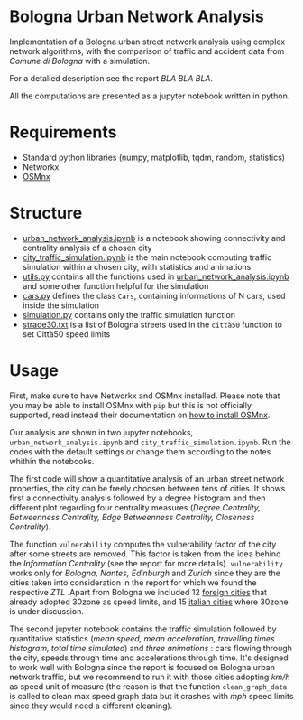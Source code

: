 # Bologna Urban Network Analysis
Implementation of a Bologna urban street network analysis using complex network algorithms, with the comparison of traffic and accident data from _Comune di Bologna_ with a simulation.

For a detalied description see the report *BLA BLA BLA*.

All the computations are presented as a jupyter notebook written in python.

# Requirements
* Standard python libraries (numpy, matplotlib, tqdm, random, statistics)
* Networkx
* [OSMnx](https://geoffboeing.com/publications/osmnx-complex-street-networks/)

# Structure 
* [urban_network_analysis.ipynb](urban_network_analysis.ipynb) is a notebook showing connectivity and centrality analysis of a chosen city
* [city_traffic_simulation.ipynb](city_traffic_simulation.ipynb) is the main notebook computing traffic simulation within a chosen city, with statistics and animations
* [utils.py](utils.py) contains all the functions used in [urban_network_analysis.ipynb](urban_network_analysis.ipynb) and some other function helpful for the simulation
* [cars.py](cars.py) defines the class `Cars`, containing informations of N cars, used inside the simulation
* [simulation.py](simulation.py) contains only the traffic simulation function
* [strade30.txt](strade30.txt) is a list of Bologna streets used in the `città50` function to set Città50 speed limits

# Usage
First, make sure to have Networkx and OSMnx installed.
Please note that you may be able to install OSMnx with `pip` but this is not officially supported, read instead their documentation on [how to install OSMnx](https://osmnx.readthedocs.io/en/stable/installation.html).

Our analysis are shown in two jupyter notebooks, `urban_network_analysis.ipynb` and `city_traffic_simulation.ipynb`. Run the codes with the default settings or change them according to the notes whithin the notebooks.

The first code will show a quantitative analysis of an urban street network properties, the city can be freely choosen between tens of cities. It shows first a connectivity analysis followed by a degree histogram and then different plot regarding four centrality measures (_Degree Centrality, Betweenness Centrality, Edge Betweenness Centrality, Closeness Centrality_). 

The function `vulnerability` computes the vulnerability factor of the city after some streets are removed. This factor is taken from the idea behind the _Information Centrality_ (see the report for more details). `vulnerability` works only for _Bologna, Nantes, Edinburgh_ and _Zurich_ since they are the cities taken into consideration in the report for which we found the respective _ZTL_ .Apart from Bologna we included 12 [foreign cities](https://www.bolognacitta30.it/citta-30-nel-mondo/) that already adopted 30zone as speed limits, and 15 [italian cities](https://www.bolognacitta30.it/citta-30-in-italia/) where 30zone is under discussion.



The second jupyter notebook contains the traffic simulation followed by quantitative statistics (_mean speed, mean acceleration, travelling times histogram, total time simulated_) and _three animations_ : cars flowing through the city, speeds through time and accelerations through time. It's designed to work well with Bologna since the report is focused on Bologna urban network traffic, but we recommend to run it with those cities adopting _km/h_ as speed unit of measure (the reason is that the function `clean_graph_data` is called to clean max speed graph data but it crashes with _mph_ speed limits since they would need a different cleaning).
